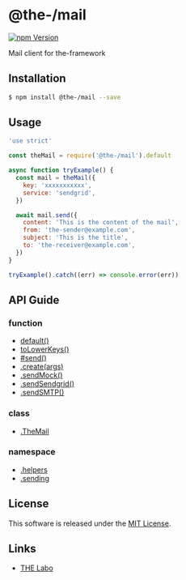 @the-/mail
==========

<!---
This file is generated by the-tmpl. Do not update manually.
--->

<!-- Badge Start -->
<a name="badges"></a>

[![npm Version][bd_npm_shield_url]][bd_npm_url]

[bd_repo_url]: https://github.com/the-labo/the
[bd_travis_url]: http://travis-ci.org/the-labo/the
[bd_travis_shield_url]: http://img.shields.io/travis/the-labo/the.svg?style=flat
[bd_travis_com_url]: http://travis-ci.com/the-labo/the
[bd_travis_com_shield_url]: https://api.travis-ci.com/the-labo/the.svg?token=
[bd_license_url]: https://github.com/the-labo/the/blob/master/LICENSE
[bd_npm_url]: http://www.npmjs.org/package/@the-/mail
[bd_npm_shield_url]: http://img.shields.io/npm/v/@the-/mail.svg?style=flat
[bd_standard_url]: http://standardjs.com/
[bd_standard_shield_url]: https://img.shields.io/badge/code%20style-standard-brightgreen.svg

<!-- Badge End -->


<!-- Description Start -->
<a name="description"></a>

Mail client for the-framework

<!-- Description End -->


<!-- Overview Start -->
<a name="overview"></a>



<!-- Overview End -->


<!-- Sections Start -->
<a name="sections"></a>

<!-- Section from "doc/readme/01.Installation.md.hbs" Start -->

<a name="section-doc-readme-01-installation-md"></a>

Installation
-----

```bash
$ npm install @the-/mail --save
```


<!-- Section from "doc/readme/01.Installation.md.hbs" End -->

<!-- Section from "doc/readme/02.Usage.md.hbs" Start -->

<a name="section-doc-readme-02-usage-md"></a>

Usage
---------

```javascript
'use strict'

const theMail = require('@the-/mail').default

async function tryExample() {
  const mail = theMail({
    key: 'xxxxxxxxxxx',
    service: 'sendgrid',
  })

  await mail.send({
    content: 'This is the content of the mail',
    from: 'the-sender@example.com',
    subject: 'This is the title',
    to: 'the-receiver@example.com',
  })
}

tryExample().catch((err) => console.error(err))

```


<!-- Section from "doc/readme/02.Usage.md.hbs" End -->


<!-- Sections Start -->

<a name="api"></a>

## API Guide

### function
- [default()](./doc/api/api.md#default)
- [toLowerKeys()](./doc/api/api.md#toLowerKeys)
- [#send()](./doc/api/api.md#module_@the-/mail.TheMail#send)
- [.create(args)](./doc/api/api.md#module_@the-/mail.create)
- [.sendMock()](./doc/api/api.md#module_@the-/mail.sending.sendMock)
- [.sendSendgrid()](./doc/api/api.md#module_@the-/mail.sending.sendSendgrid)
- [.sendSMTP()](./doc/api/api.md#module_@the-/mail.sending.sendSMTP)
### class
- [.TheMail](./doc/api/api.md#module_@the-/mail.TheMail)
### namespace
- [.helpers](./doc/api/api.md#module_@the-/mail.helpers)
- [.sending](./doc/api/api.md#module_@the-/mail.sending)

<!-- LICENSE Start -->
<a name="license"></a>

License
-------
This software is released under the [MIT License](https://github.com/the-labo/the/blob/master/LICENSE).

<!-- LICENSE End -->


<!-- Links Start -->
<a name="links"></a>

Links
------

+ [THE Labo][the_labo_url]

[the_labo_url]: https://github.com/the-labo

<!-- Links End -->
